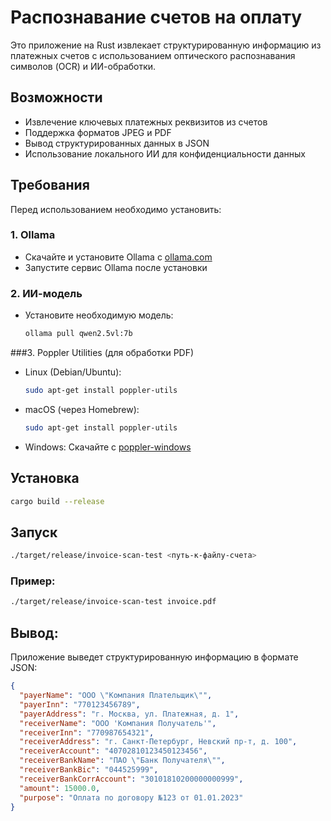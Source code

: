 # Распознавание счетов на оплату

Это приложение на Rust извлекает структурированную информацию из платежных счетов с использованием оптического распознавания символов (OCR) и ИИ-обработки.

## Возможности

- Извлечение ключевых платежных реквизитов из счетов
- Поддержка форматов JPEG и PDF
- Вывод структурированных данных в JSON
- Использование локального ИИ для конфиденциальности данных

## Требования

Перед использованием необходимо установить:

### 1. Ollama
- Скачайте и установите Ollama с [ollama.com](https://ollama.com/)
- Запустите сервис Ollama после установки

### 2. ИИ-модель
- Установите необходимую модель:
  ```bash
  ollama pull qwen2.5vl:7b
  ```
  
###3. Poppler Utilities (для обработки PDF)
- Linux (Debian/Ubuntu):  
  ```bash
  sudo apt-get install poppler-utils
  ```
- macOS (через Homebrew):
  ```bash
  sudo apt-get install poppler-utils
  ```
- Windows:
  Скачайте с [poppler-windows](https://github.com/oschwartz10612/poppler-windows)
  
## Установка
  ```bash
  cargo build --release
  ```
  
## Запуск
  ```bash
  ./target/release/invoice-scan-test <путь-к-файлу-счета>
  ```
### Пример:  
  ```bash
  ./target/release/invoice-scan-test invoice.pdf
  ```

## Вывод:
Приложение выведет структурированную информацию в формате JSON:
  ```json
  {
    "payerName": "ООО \"Компания Плательщик\"",
    "payerInn": "770123456789",
    "payerAddress": "г. Москва, ул. Платежная, д. 1",
    "receiverName": "ООО 'Компания Получатель'",
    "receiverInn": "770987654321",
    "receiverAddress": "г. Санкт-Петербург, Невский пр-т, д. 100",
    "receiverAccount": "40702810123450123456",
    "receiverBankName": "ПАО \"Банк Получателя\"",
    "receiverBankBic": "044525999",
    "receiverBankCorrAccount": "30101810200000000999",
    "amount": 15000.0,
    "purpose": "Оплата по договору №123 от 01.01.2023"
  }
  ```